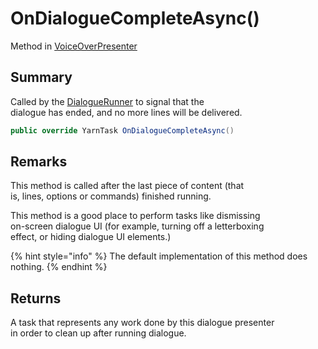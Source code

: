 # OnDialogueCompleteAsync()

Method in [VoiceOverPresenter](yarn.unity.voiceoverpresenter.md)

## Summary

Called by the [DialogueRunner](yarn.unity.dialoguerunner.md) to signal that the\
dialogue has ended, and no more lines will be delivered.

```csharp
public override YarnTask OnDialogueCompleteAsync()
```

## Remarks

This method is called after the last piece of content (that\
is, lines, options or commands) finished running.

This method is a good place to perform tasks like dismissing\
on-screen dialogue UI (for example, turning off a letterboxing\
effect, or hiding dialogue UI elements.)

{% hint style="info" %}
The default implementation of this method does\
nothing.
{% endhint %}

## Returns

A task that represents any work done by this dialogue presenter\
in order to clean up after running dialogue.
